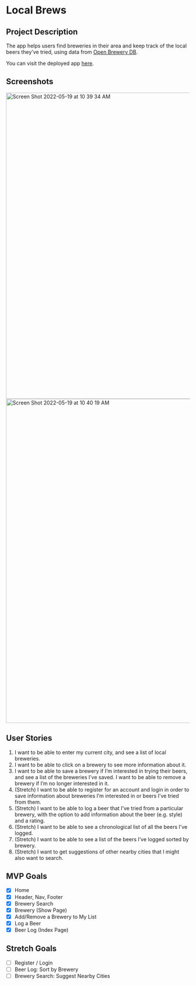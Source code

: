 # Local Brews

## Project Description 
The app helps users find breweries in their area and keep track of the local beers they’ve tried, using data from [Open Brewery DB](https://www.openbrewerydb.org).

You can visit the deployed app [here](https://thriving-pixie-9817b1.netlify.app/).

## Screenshots
<img width="838" alt="Screen Shot 2022-05-19 at 10 39 34 AM" src="https://user-images.githubusercontent.com/100381791/169323541-1d9ee5d8-f1bd-4c36-9c91-fc03d20da046.png">
<img width="887" alt="Screen Shot 2022-05-19 at 10 40 19 AM" src="https://user-images.githubusercontent.com/100381791/169323550-b26528bb-b30e-4f94-8839-4b9b2877793a.png">

## User Stories
1. I want to be able to enter my current city, and see a list of local breweries.
2. I want to be able to click on a brewery to see more information about it.
3. I want to be able to save a brewery if I’m interested in trying their beers, and see a list of the breweries I’ve saved. I want to be able to remove a brewery if I’m no longer interested in it.
4. (Stretch) I want to be able to register for an account and login in order to save information about breweries I’m interested in or beers I’ve tried from them.
5. (Stretch) I want to be able to log a beer that I’ve tried from a particular brewery, with the option to add information about the beer (e.g. style) and a rating.
6. (Stretch) I want to be able to see a chronological list of all the beers I’ve logged.
7. (Stretch) I want to be able to see a list of the beers I’ve logged sorted by brewery.
8. (Stretch) I want to get suggestions of other nearby cities that I might also want to search.

## MVP Goals
- [x] Home
- [x] Header, Nav, Footer
- [x] Brewery Search
- [x] Brewery (Show Page)
- [x] Add/Remove a Brewery to My List
- [x] Log a Beer
- [x] Beer Log (Index Page)

## Stretch Goals
- [ ] Register / Login
- [ ] Beer Log: Sort by Brewery
- [ ] Brewery Search: Suggest Nearby Cities
